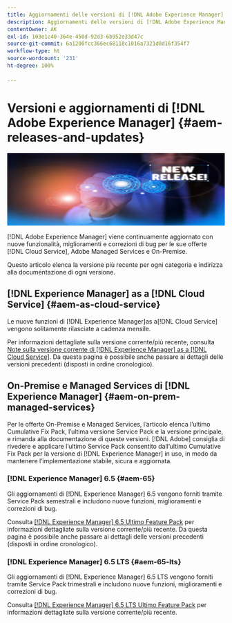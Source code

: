```yaml
---
title: Aggiornamenti delle versioni di [!DNL Adobe Experience Manager]
description: Aggiornamenti delle versioni di [!DNL Adobe Experience Manager]
contentOwner: AK
exl-id: 103e1c40-364e-450d-92d3-6b952e33d47c
source-git-commit: 6a1200fcc366ec68118c1016a7321d8d16f354f7
workflow-type: ht
source-wordcount: '231'
ht-degree: 100%

---
```


# Versioni e aggiornamenti di [!DNL Adobe Experience Manager] {#aem-releases-and-updates}

![[!DNL Experience Manager]Nuove versioni](assets/new-aem-releases1.jpeg)

[!DNL Adobe Experience Manager] viene continuamente aggiornato con nuove funzionalità, miglioramenti e correzioni di bug per le sue offerte [!DNL Cloud Service], Adobe Managed Services e On-Premise.

Questo articolo elenca la versione più recente per ogni categoria e indirizza alla documentazione di ogni versione.

## [!DNL Experience Manager] as a [!DNL Cloud Service] {#aem-as-cloud-service}

Le nuove funzioni di [!DNL Experience Manager]as a[!DNL Cloud Service] vengono solitamente rilasciate a cadenza mensile.

Per informazioni dettagliate sulla versione corrente/più recente, consulta [Note sulla versione corrente di [!DNL Experience Manager] as a [!DNL Cloud Service]](https://experienceleague.adobe.com/it/docs/experience-manager-cloud-service/content/release-notes/release-notes/release-notes-current). Da questa pagina è possibile anche passare ai dettagli delle versioni precedenti (disposti in ordine cronologico).

## On-Premise e Managed Services di [!DNL Experience Manager] {#aem-on-prem-managed-services}

Per le offerte On-Premise e Managed Services, l’articolo elenca l’ultimo Cumulative Fix Pack, l’ultima versione Service Pack e la versione principale, e rimanda alla documentazione di queste versioni. [!DNL Adobe] consiglia di rivedere e applicare l’ultimo Service Pack consentito dall’ultimo Cumulative Fix Pack per la versione di [!DNL Experience Manager] in uso, in modo da mantenere l’implementazione stabile, sicura e aggiornata.

### [!DNL Experience Manager] 6.5 {#aem-65}

Gli aggiornamenti di [!DNL Experience Manager] 6.5 vengono forniti tramite Service Pack semestrali e includono nuove funzioni, miglioramenti e correzioni di bug.

Consulta [[!DNL Experience Manager] 6.5 Ultimo Feature Pack](https://experienceleague.adobe.com/it/docs/experience-manager-65/content/release-notes/release-notes) per informazioni dettagliate sulla versione corrente/più recente. Da questa pagina è possibile anche passare ai dettagli delle versioni precedenti (disposti in ordine cronologico).

### [!DNL Experience Manager] 6.5 LTS {#aem-65-lts}

Gli aggiornamenti di [!DNL Experience Manager] 6.5 LTS vengono forniti tramite Service Pack trimestrali e includono nuove funzioni, miglioramenti e correzioni di bug.

Consulta [[!DNL Experience Manager] 6.5 LTS Ultimo Feature Pack](https://experienceleague.adobe.com/it/docs/experience-manager-65-lts/content/release-notes/release-notes?lang=it) per informazioni dettagliate sulla versione corrente/più recente.

